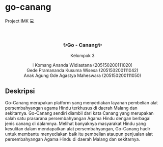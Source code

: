 # go-canang
Project IMK 💻

<!-- 
I Komang Ananda Widiastana        (205150200111020)
<br>
Gede Pramananda Kusuma Wisesa     (205150200111042)
<br>
Anak Agung Gde Agastya Maheswara  (205150200111050) -->

<!-- PROJECT LOGO -->
<br />

<h3 align="center">✨Go - Canang✨</h3>

  <p align="center">
    Kelompok 3
    <br />
    <p align="center">
      I Komang Ananda Widiastana        (205150200111020)
      <br>
      Gede Pramananda Kusuma Wisesa     (205150200111042)
      <br>
      Anak Agung Gde Agastya Maheswara  (205150200111050)
    </p>
  </p>
</div>


<!-- ABOUT THE PROJECT -->
## Deskripsi

Go-Canang merupakan platform yang menyediakan layanan pembelian alat
persembahyangan agama Hindu terkhusus di daerah Malang dan sekitarnya. Go-Canang
sendiri diambil dari kata Canang yang merupakan salah satu prasarana persembahyangan
Agama Hindu dengan berbagai jenis canang di dalamnya. Melihat banyaknya masyarakat
Hindu yang kesulitan dalam mendapatkan alat persembahyangan, Go-Canang hadir untuk
membantu menyediakan baik itu pembelian ataupun penjualan alat persembahyangan Agama
Hindu di daerah Malang dan sekitarnya.

